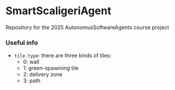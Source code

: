 # SmartScaligeriAgent
Repository for the 2025 AutonomusSoftwareAgents course project

### Useful info
- `tile.type`: there are three kinds of tiles:
  - 0: wall
  - 1: green-spawining tile
  - 2: delivery zone
  - 3: path
